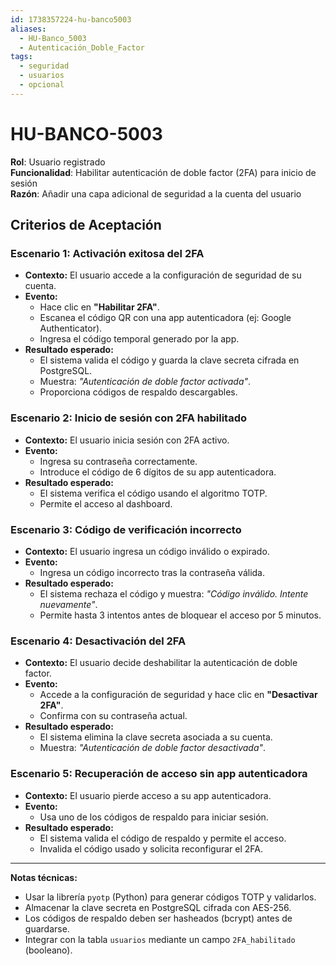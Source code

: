 ```yaml
---
id: 1738357224-hu-banco5003
aliases:
  - HU-Banco_5003
  - Autenticación_Doble_Factor
tags:
  - seguridad
  - usuarios
  - opcional
---
```


# HU-BANCO-5003


**Rol**: Usuario registrado  
**Funcionalidad**: Habilitar autenticación de doble factor (2FA) para inicio de sesión  
**Razón**: Añadir una capa adicional de seguridad a la cuenta del usuario  

## **Criterios de Aceptación**  

### **Escenario 1: Activación exitosa del 2FA**  

- **Contexto:** El usuario accede a la configuración de seguridad de su cuenta.  
- **Evento:**  
  - Hace clic en **"Habilitar 2FA"**.  
  - Escanea el código QR con una app autenticadora (ej: Google Authenticator).  
  - Ingresa el código temporal generado por la app.  
- **Resultado esperado:**  
  - El sistema valida el código y guarda la clave secreta cifrada en PostgreSQL.  
  - Muestra: *"Autenticación de doble factor activada"*.  
  - Proporciona códigos de respaldo descargables.  

### **Escenario 2: Inicio de sesión con 2FA habilitado**  

- **Contexto:** El usuario inicia sesión con 2FA activo.  
- **Evento:**  
  - Ingresa su contraseña correctamente.  
  - Introduce el código de 6 dígitos de su app autenticadora.  
- **Resultado esperado:**  
  - El sistema verifica el código usando el algoritmo TOTP.  
  - Permite el acceso al dashboard.  

### **Escenario 3: Código de verificación incorrecto**  

- **Contexto:** El usuario ingresa un código inválido o expirado.  
- **Evento:**  
  - Ingresa un código incorrecto tras la contraseña válida.  
- **Resultado esperado:**  
  - El sistema rechaza el código y muestra: *"Código inválido. Intente nuevamente"*.  
  - Permite hasta 3 intentos antes de bloquear el acceso por 5 minutos.  

### **Escenario 4: Desactivación del 2FA**  

- **Contexto:** El usuario decide deshabilitar la autenticación de doble factor.  
- **Evento:**  
  - Accede a la configuración de seguridad y hace clic en **"Desactivar 2FA"**.  
  - Confirma con su contraseña actual.  
- **Resultado esperado:**  
  - El sistema elimina la clave secreta asociada a su cuenta.  
  - Muestra: *"Autenticación de doble factor desactivada"*.  

### **Escenario 5: Recuperación de acceso sin app autenticadora**  

- **Contexto:** El usuario pierde acceso a su app autenticadora.  
- **Evento:**  
  - Usa uno de los códigos de respaldo para iniciar sesión.  
- **Resultado esperado:**  
  - El sistema valida el código de respaldo y permite el acceso.  
  - Invalida el código usado y solicita reconfigurar el 2FA.  

---

**Notas técnicas:**  

- Usar la librería `pyotp` (Python) para generar códigos TOTP y validarlos.  
- Almacenar la clave secreta en PostgreSQL cifrada con AES-256.  
- Los códigos de respaldo deben ser hasheados (bcrypt) antes de guardarse.  
- Integrar con la tabla `usuarios` mediante un campo `2FA_habilitado` (booleano).
